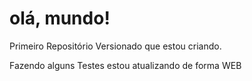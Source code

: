 # olá, mundo!
Primeiro Repositório Versionado que estou criando.

Fazendo alguns Testes
estou atualizando de forma WEB
